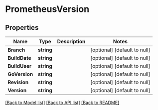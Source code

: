 # PrometheusVersion

## Properties
Name | Type | Description | Notes
------------ | ------------- | ------------- | -------------
**Branch** | **string** |  | [optional] [default to null]
**BuildDate** | **string** |  | [optional] [default to null]
**BuildUser** | **string** |  | [optional] [default to null]
**GoVersion** | **string** |  | [optional] [default to null]
**Revision** | **string** |  | [optional] [default to null]
**Version** | **string** |  | [optional] [default to null]

[[Back to Model list]](../README.md#documentation-for-models) [[Back to API list]](../README.md#documentation-for-api-endpoints) [[Back to README]](../README.md)

